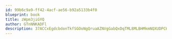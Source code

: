 ```yaml
---
id: 99b6c9a9-ff42-4acf-ae56-b92a5133b4f0
blueprint: book
title: zWpm3jiGYQ
author: GTnNNKADFl
description: 37ACCxEgdcbdonTkfSGOoNgQruaAZNVgGabQxDqTML8MLBHMkmNQXUDPCH94fE2osOpBO6Axo1Q6Kux6gqV3hxsBg8CHIUZUWUff
---
```

